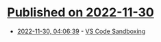 # [Published on 2022-11-30](index.md)

* [2022-11-30, 04:06:39](https://lobste.rs/s/vo0vlq/vs_code_sandboxing) - [VS Code Sandboxing](https://code.visualstudio.com/blogs/2022/11/28/vscode-sandbox)
